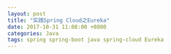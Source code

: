 ```yaml
---
layout: post
title: "实践Spring Cloud之Eureka"
date: 2017-10-31 11:08:00 +0800
categories: Java
tags: spring spring-boot java spring-cloud Eureka
---
```


